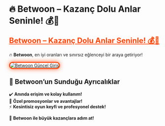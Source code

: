 # 🔥 Betwoon – Kazanç Dolu Anlar Seninle! 💰🎲  

<a href="https://cutt.ly/BetwoonLink" title="Betwoon Güncel Giriş" style="color: #ff4500; font-size: 24px; font-weight: bold;">Betwoon – Kazanç Dolu Anlar Seninle! 💰🎲</a>  

🔥 **Betwoon**, en iyi oranları ve sınırsız eğlenceyi bir araya getiriyor!  

<a href="https://cutt.ly/BetwoonLink" title="Betwoon Güncel Giriş">  
<img src="https://i.ibb.co/BtMhhf6/g-venligiris.jpg" alt="Betwoon Güncel Giriş" style="max-width: 100%; border: 3px solid #ff4500; border-radius: 15px; box-shadow: 0px 0px 15px rgba(255, 69, 0, 0.8);">  
</a>  

## 🚀 Betwoon’un Sunduğu Ayrıcalıklar  
✔️ **Anında erişim ve kolay kullanım!**  
🎁 **Özel promosyonlar ve avantajlar!**  
⚡ **Kesintisiz oyun keyfi ve profesyonel destek!**  

💎 **Betwoon ile büyük kazançlara adım at!**
